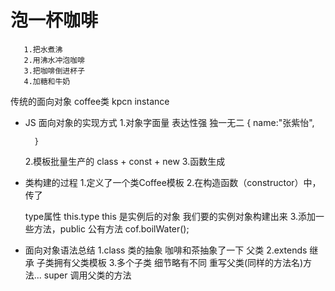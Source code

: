 #   泡一杯咖啡
       1.把水煮沸
       2.用沸水冲泡咖啡
       3.把咖啡倒进杯子
       4.加糖和牛奶

传统的面向对象
coffee类
kpcn instance

- JS 面向对象的实现方式
     1.对象字面量  表达性强 独一无二
        {
            name:"张紫怡",

        }
    2.模板批量生产的
        class + const + new
    3.函数生成 

- 类构建的过程
    1.定义了一个类Coffee模板
    2.在构造函数（constructor）中，传了
    
    type属性
    this.type  this 是实例后的对象
    我们要的实例对象构建出来
    3.添加一些方法，public 公有方法
       cof.boilWater();

- 面向对象语法总结
     1.class 类的抽象  咖啡和茶抽象了一下  父类
     2.extends 继承 
          子类拥有父类模板
     3.多个子类 细节略有不同
         重写父类(同样的方法名)方法...
         super 调用父类的方法
